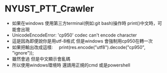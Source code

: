 # NYUST_PTT_Crawler

* 如果在windows 使用第三方terminal(例如:git bash)操作時 print()中文時，可能會出現 
* UnicodeEncodeError: 'cp950' codec can't encode character
* 這是因為即便說你是用utf-8格式 但是windows 會強制用cp950在轉一次
* 如果把輸出改成這樣:
      print(res.encode("utf8").decode("cp950", "ignore"));
* 雖然會過 但是中文顯示會亂碼
* 所以使用windows環境時 還請用正規的cmd 或是powershell
